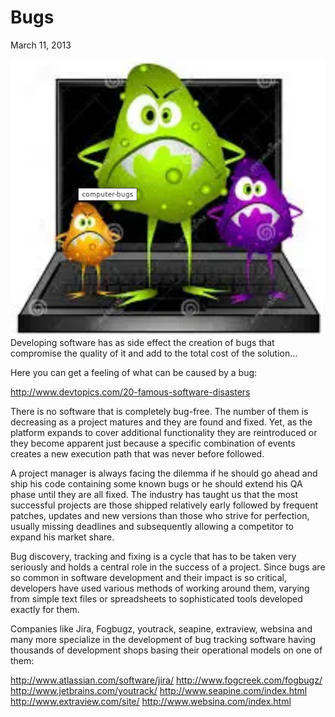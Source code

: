 # Bugs
March 11, 2013

![](images/bugs.png)
Developing software has as side effect the creation of bugs that compromise the
quality of it and add to the total cost of the solution…

Here you can get a feeling of what can be caused by a bug:

http://www.devtopics.com/20-famous-software-disasters

There is no software that is completely bug-free. The number of them is
decreasing as a project matures and they are found and fixed. Yet, as the
platform expands to cover additional functionality they are reintroduced or
they become apparent just because a specific combination of events creates a
new execution path that was never before followed.

A project manager is always facing the dilemma if he should go ahead and ship
his code containing some known bugs or he should extend his QA phase until they
are all fixed. The industry has taught us that the most successful projects are
those shipped relatively early followed by frequent patches, updates and new
versions than those who strive for perfection, usually missing deadlines and
subsequently allowing a competitor to expand his market share.

Bug discovery, tracking and fixing is a cycle that has to be taken very
seriously and holds a central role in the success of a project. Since bugs are
so common in software development and their impact is so critical, developers
have used various methods of working around them, varying from simple text
files or spreadsheets to sophisticated tools developed exactly for them.

Companies like Jira, Fogbugz, youtrack, seapine, extraview, websina and many
more specialize in the development of bug tracking software having thousands of
development shops basing their operational models on one of them:

http://www.atlassian.com/software/jira/ 
http://www.fogcreek.com/fogbugz/ 
http://www.jetbrains.com/youtrack/ 
http://www.seapine.com/index.html 
http://www.extraview.com/site/ 
http://www.websina.com/index.html
